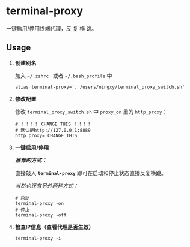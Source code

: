 # terminal-proxy
一键启用/停用终端代理，反 复 横 跳。



## Usage
1. **创建别名**

   加入 `~/.zshrc ` 或者 `~/.bash_profile` 中

   ```
   alias terminal-proxy='. /users/ningxy/terminal_proxy_switch.sh'
   ```

   

2. **修改配置**

   修改 `terminal_proxy_switch.sh` 中 `proxy_on` 里的 `http_proxy`：

   ```shell
   # ！！！！ CHANGE THIS ！！！！
   # 默认是http://127.0.0.1:8889
   http_proxy=_CHANGE_THIS_
   ```

   

3. **一键启用/停用**

   ***推荐的方式：***

   直接敲入 **`terminal-proxy`** 即可在启动和停止状态直接反复横跳。

   

   *当然也还有另外两种方式：*

   ```shell
   # 启动
   terminal-proxy -on
   # 停止
   terminal-proxy -off
   ```

   

4. **检查IP信息（查看代理是否生效）**

   ```shell
   terminal-proxy -i
   ```

   


